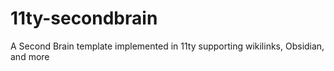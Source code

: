# 11ty-secondbrain
A Second Brain template implemented in 11ty supporting wikilinks, Obsidian, and more

